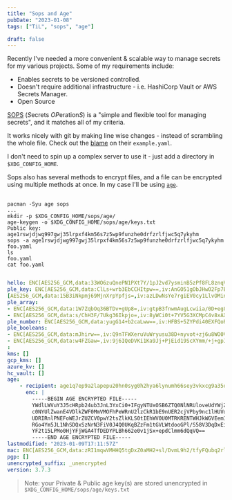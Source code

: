 ```yaml
---
title: "Sops and Age"
pubDate: "2023-01-08"
tags: ["TiL", "sops", "age"]

draft: false
---
```

<!--more-->

Recently I've needed a more convenient & scalable way to manage secrets for
my various projects. Some of my requirements include:
  - Enables secrets to be versioned controlled.
  - Doesn't require additional infrastructure - i.e. HashiCorp Vault or AWS Secrets Manager.
  - Open Source


[SOPS][sops-repo] (*S*ecrets *OP*eration*S*) is a "simple and flexible tool for
managing secrets", and it matches all of my criteria.

It works nicely with git by making line wise changes - instead of scrambling
the whole file. Check out the [blame][sops-diff] on their `example.yaml`.

I don't need to spin up a complex server to use it - just add a directory
in `$XDG_CONFIG_HOME`.

Sops also has several methods to encrypt files, and a file
can be encrypted using multiple methods at once. In my case I'll
be using [`age`][age-repo].

<!-- START doctoc generated TOC please keep comment here to allow auto update -->
<!-- DON'T EDIT THIS SECTION, INSTEAD RE-RUN doctoc TO UPDATE -->
<!-- END doctoc generated TOC please keep comment here to allow auto update -->

<pre
  class="command-line language-bash language-yaml"
  data-prompt="kgb33 >"
  data-output="2, 5, 8, 10-39"
>
  <code>
pacman -Syu age sops
...
mkdir -p $XDG_CONFIG_HOME/sops/age/
age-keygen -o $XDG_CONFIG_HOME/sops/age/keys.txt
Public key: age1rswjdjwg997gwj35lrpxf4km56s7z5wp9funzhe0drfzrlfjwc5q7ykyhm
sops -a age1rswjdjwg997gwj35lrpxf4km56s7z5wp9funzhe0drfzrlfjwc5q7ykyhm foo.yaml
ls
foo.yaml
cat foo.yaml
  </code>
</pre>

```yaml
hello: ENC[AES256_GCM,data:33WO6zuQnePN1PXt7Y/1pJ2vd7ysminB5zPf8FL8znqVW872CyaN6cGxHyTjAA==,iv:nnRRYnG5kwAkwm2NMu/ZBIsj2qRss/o7lJx9ITKZtnU=,tag:e+lVO9EvmmV122di7pawHg==,type:str]
ple_key: ENC[AES256_GCM,data:ClLs+wrb3EbCCHItpw==,iv:AnGO51gObJHwO2Fp7Ea1GW9+S+A9FDxBnzyfj9b8O4o=,tag:Tp+Q0SyA9mQAC1WtBGsrDw==,type:str]
[AES256_GCM,data:15B3iNkpmj69MjnXrpYpfjs=,iv:azLDwNsYe7rgiEV0cy1LlvOMin5fTzODd0HTBrv2CIA=,tag:OhWTEHXRkd7swEk6qTjJIg==,type:comment]
ple_array:
- ENC[AES256_GCM,data:1W7ZqbOq36BTDv+gUp8=,iv:gtpB3fnwmAugLcwiia/0D+eg8BbbJjFAW3db2Yow3Gw=,tag:FgSaieVIkLcGf83SnbJl5g==,type:str]
- ENC[AES256_GCM,data:s/ChH3F/7Ukg36Ikpjo=,iv:8yWCi0t+7YV5G3XCMpC4v8xAXqXDRSfcgGX06F3ePzg=,tag:2bK/y0d3aFZURxrQPvbExA==,type:str]
ple_number: ENC[AES256_GCM,data:yugG14+b2caLww==,iv:HFBS+5ZYPdi40EXFQoRNxHnJoHoPe1iDLRg8UR5xE0g=,tag:MXLqVJb1BWFN2ag0pBEHMQ==,type:float]
ple_booleans:
- ENC[AES256_GCM,data:mJhirw==,iv:Q9nTFWXeruVuWryusu38D+nyvot+zj6u8WO0VNVa3qA=,tag:Y/z/314z/Y9vLNtqzZMH4A==,type:bool]
- ENC[AES256_GCM,data:w4FZGaw=,iv:9j6IQeDVKi1Ka9Jj+PjEid19ScXYmm/+j+gpIAlNJ2I=,tag:iwIxWc4+a/YY6mUKIM6SBw==,type:bool]
:
kms: []
gcp_kms: []
azure_kv: []
hc_vault: []
age:
    - recipient: age1q7ep9a2lapepu20hn0syg0h2hya6lynumh66sey3vkxcg9a35qsq7yza3r
      enc: |
        -----BEGIN AGE ENCRYPTED FILE-----
        YWdlLWVuY3J5cHRpb24ub3JnL3YxCi0+IFgyNTUxOSB6ZTQ0NlNRUloveUdYWjZq
        c0NYUlZwanE4VDlkZWF0MmVMOFhPeWRnU2lzCkR1bE9nUER2cjVPby9nc1lHUVdP
        UDRIRnlPNEFoWEJrZUZCV0pwY2tsZlkKLS0tIEhWV0U0MTRKRENTWHJkWGVEem1U
        RGo4Ym5JL1NhSDQxSzNrN3FiV0J4Q0UKqBZzFm1tGVLWtdooGPl/S58V3DqDxEir
        YF2t15LPMo0HjYFjWGA4TfDEDYPLBh662e0v1jSx+epdClmm6dQqVQ==
        -----END AGE ENCRYPTED FILE-----
lastmodified: "2023-01-09T17:11:57Z"
mac: ENC[AES256_GCM,data:zRI1mqwVMHHQ5tgDxZ0aMH2+sl/DvmL9h2/tfyFQubq2rlVZv/Y74zEoli3J13aF5ZRx0/06YenJ5cJz6bG8/77xMI0rsGCETS1YJKc9WP0SiTahO+BSPrW7UYw8ED+8hFMqqnz/wXouoBKvYPXxfM7OumzU7J2xERG6BPuvpkc=,iv:gXsTStUS8QhGqRt+3aFQBUQVnevhpegi//wlLUxuokQ=,tag:w8TAShyut2XQfWEagBcNBg==,type:str]
pgp: []
unencrypted_suffix: _unencrypted
version: 3.7.3
```

> Note: your Private & Public age key(s) are stored unencrypted
> in `$XDG_CONFIG_HOME/sops/age/keys.txt`

<!-- links -->
[sops-repo]: https://github.com/mozilla/sops
[sops-diff]: https://github.com/getsops/sops/blame/main/example.yaml

[age-repo]: https://github.com/FiloSottile/age
